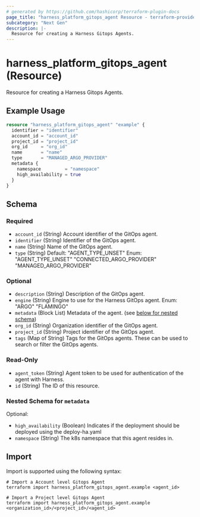 ```yaml
---
# generated by https://github.com/hashicorp/terraform-plugin-docs
page_title: "harness_platform_gitops_agent Resource - terraform-provider-harness"
subcategory: "Next Gen"
description: |-
  Resource for creating a Harness Gitops Agents.
---
```


# harness_platform_gitops_agent (Resource)

Resource for creating a Harness Gitops Agents.

## Example Usage

```terraform
resource "harness_platform_gitops_agent" "example" {
  identifier = "identifier"
  account_id = "account_id"
  project_id = "project_id"
  org_id     = "org_id"
  name       = "name"
  type       = "MANAGED_ARGO_PROVIDER"
  metadata {
    namespace         = "namespace"
    high_availability = true
  }
}
```

<!-- schema generated by tfplugindocs -->
## Schema

### Required

- `account_id` (String) Account identifier of the GitOps agent.
- `identifier` (String) Identifier of the GitOps agent.
- `name` (String) Name of the GitOps agent.
- `type` (String) Default: "AGENT_TYPE_UNSET"
Enum: "AGENT_TYPE_UNSET" "CONNECTED_ARGO_PROVIDER" "MANAGED_ARGO_PROVIDER"

### Optional

- `description` (String) Description of the GitOps agent.
- `engine` (String) Engine to use for the Harness GitOps agent. Enum: "ARGO" "FLAMINGO"
- `metadata` (Block List) Metadata of the agent. (see [below for nested schema](#nestedblock--metadata))
- `org_id` (String) Organization identifier of the GitOps agent.
- `project_id` (String) Project identifier of the GitOps agent.
- `tags` (Map of String) Tags for the GitOps agents. These can be used to search or filter the GitOps agents.

### Read-Only

- `agent_token` (String) Agent token to be used for authentication of the agent with Harness.
- `id` (String) The ID of this resource.

<a id="nestedblock--metadata"></a>
### Nested Schema for `metadata`

Optional:

- `high_availability` (Boolean) Indicates if the deployment should be deployed using the deploy-ha.yaml
- `namespace` (String) The k8s namespace that this agent resides in.

## Import

Import is supported using the following syntax:

```shell
# Import a Account level Gitops Agent
terraform import harness_platform_gitops_agent.example <agent_id>

# Import a Project level Gitops Agent
terraform import harness_platform_gitops_agent.example <organization_id>/<project_id>/<agent_id>
```
